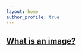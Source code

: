 ```yaml
---
layout: home
author_profile: true
---
```


## [What is an image?](_pages/What-is-an-image/index.md)


